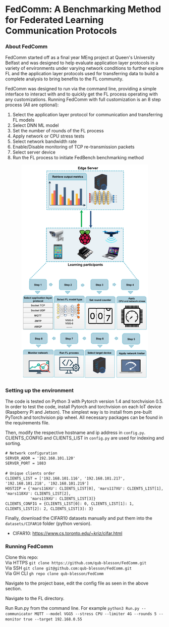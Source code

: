 # FedComm:  A Benchmarking Method for Federated Learning Communication Protocols

### About FedComm

FedComm started off as a final year MEng project at Queen's University Belfast and was designed to help evaluate application layer protocols in a variety of environments under varying network conditions to further explore FL and the application layer protocols used for transferring data to build a complete analysis to bring benefits to the FL community.

FedComm was designed to run via the command line, providing a simple interface to interact with and to quickly get the FL process operating with any customizations.
Running FedComm with full customization is an 8 step process (All are optional):

 <ol>
  <li>Select the application layer protocol for communication and transferring FL models</li>
  <li>Select DNN ML model</li>
  <li>Set the number of rounds of the FL process</li>
  <li>Apply network or CPU stress tests</li>
  <li>Select network bandwidth rate</li>
  <li>Enable/Disable monitoring of TCP re-transmission packets</li>
  <li>Select server device</li>
  <li>Run the FL process to initiate FedBench benchmarking method</li>
</ol> 

<p align="center">
  <img src="Images/FedCommProcess.pdf" alt="FedComm Process" width="400"/>
</p>

### Setting up the environment

The code is tested on Python 3 with Pytorch version 1.4 and torchvision 0.5. In order to test the code, install Pytorch and torchvision on each IoT device (Raspberry Pi and Jetson). The simplest way is to install from pre-built PyTorch and torchvision pip wheel.
All necessary packages can be found in the requirements file.

Then, modify the respective hostname and ip address in `config.py`. CLIENTS_CONFIG and CLIENTS_LIST in `config.py` are used for indexing and sorting.

```
# Network configuration
SERVER_ADDR = '192.168.101.120'
SERVER_PORT = 1883

# Unique clients order
CLIENTS_LIST = ['192.168.101.116', '192.168.101.217', '192.168.101.218', '192.168.101.219']
HOST2IP = {'mars116XU': CLIENTS_LIST[0], 'mars117XU': CLIENTS_LIST[1], 'mars118XU': CLIENTS_LIST[2],
           'mars119XU': CLIENTS_LIST[3]}
CLIENTS_CONFIG = {CLIENTS_LIST[0]: 0, CLIENTS_LIST[1]: 1, CLIENTS_LIST[2]: 2, CLIENTS_LIST[3]: 3} 
```

Finally, download the CIFAR10 datasets manually and put them into the `datasets/CIFAR10` folder (python version). 
- CIFAR10: https://www.cs.toronto.edu/~kriz/cifar.html

### Running FedComm

Clone this repo: 
<br>Via HTTPS ```git clone https://github.com/qub-blesson/FedComm.git```
<br>Via SSH ```git clone git@github.com:qub-blesson/FedComm.git```
<br>Via GH CLI ```gh repo clone qub-blesson/FedComm```

Navigate to the project base, edit the config file as seen in the above section.

Navigate to the FL directory.

Run Run.py from the command line. For example ```python3 Run.py --communicator MQTT --model VGG5 --stress CPU --limiter 4G --rounds 5 --monitor true --target 192.168.0.55```
